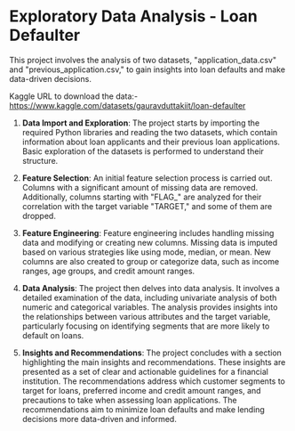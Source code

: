 # Exploratory Data Analysis - Loan Defaulter
This project involves the analysis of two datasets, "application_data.csv" and "previous_application.csv," to gain insights into loan defaults and make data-driven decisions.

Kaggle URL to download the data:- https://www.kaggle.com/datasets/gauravduttakiit/loan-defaulter

1. **Data Import and Exploration**: The project starts by importing the required Python libraries and reading the two datasets, which contain information about loan applicants and their previous loan applications. Basic exploration of the datasets is performed to understand their structure.

2. **Feature Selection**: An initial feature selection process is carried out. Columns with a significant amount of missing data are removed. Additionally, columns starting with "FLAG_" are analyzed for their correlation with the target variable "TARGET," and some of them are dropped.

3. **Feature Engineering**: Feature engineering includes handling missing data and modifying or creating new columns. Missing data is imputed based on various strategies like using mode, median, or mean. New columns are also created to group or categorize data, such as income ranges, age groups, and credit amount ranges.

4. **Data Analysis**: The project then delves into data analysis. It involves a detailed examination of the data, including univariate analysis of both numeric and categorical variables. The analysis provides insights into the relationships between various attributes and the target variable, particularly focusing on identifying segments that are more likely to default on loans.

5. **Insights and Recommendations**: The project concludes with a section highlighting the main insights and recommendations. These insights are presented as a set of clear and actionable guidelines for a financial institution. The recommendations address which customer segments to target for loans, preferred income and credit amount ranges, and precautions to take when assessing loan applications. The recommendations aim to minimize loan defaults and make lending decisions more data-driven and informed.
